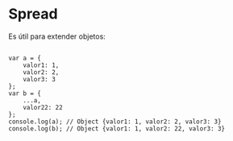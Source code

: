 # Spread

Es útil para extender objetos:

<pre><code>
var a = {
    valor1: 1,
    valor2: 2,
    valor3: 3
};
var b = {
    ...a,
    valor22: 22
};
console.log(a); // Object {valor1: 1, valor2: 2, valor3: 3}
console.log(b); // Object {valor1: 1, valor2: 22, valor3: 3}
</pre></code>
